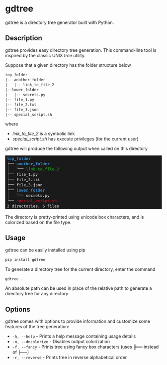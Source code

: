 # gdtree

gdtree is a directory tree generator built with Python.

## Description

gdtree provides easy directory tree generation. This command-line tool is inspired by the classic UNIX _tree_ utility.

Suppose that a given directory has the folder structure below

```
top_folder
|-- another_folder
|   |-- link_to_file_2
|--lower_folder
|   |-- secrets.py
|-- file_1.py
|-- file_2.txt
|-- file_3.json
|-- special_script.sh
```

where

-   _link_to_file_2_ is a symbolic link
-   _special_script.sh_ has execute privileges (for the current user)

gdtree will produce the following output when called on this directory

![A picture of gdtree output](screenshots/linux_screenshot.png)

The directory is pretty-printed using unicode box characters, and is colorized based on the file type.

## Usage

gdtree can be easily installed using pip

```bash
pip install gdtree
```

To generate a directory tree for the current directory, enter the command

```bash
gdtree .
```

An absolute path can be used in place of the relative path to generate a directory tree for any directory

## Options

gdtree comes with options to provide information and customize some features of the tree generation:

-   `-h, --help` - Prints a help message containing usage details
-   `-n, --dncolorize` - Disables output colorization
-   `-f, --fancy` - Prints tree using fancy box characters (uses ╠══ instead of ├──)
-   `-r, --reverse` - Prints tree in reverse alphabetical order
